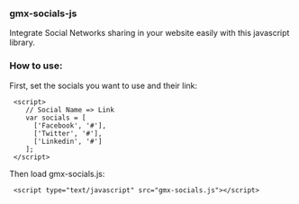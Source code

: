 ### gmx-socials-js
Integrate Social Networks sharing in your website easily with this javascript library.

### How to use:

First, set the socials you want to use and their link:
```
 <script>
    // Social Name => Link
    var socials = [
      ['Facebook', '#'],
      ['Twitter', '#'],
      ['Linkedin', '#']
    ];
 </script>
```

Then load gmx-socials.js:
```
 <script type="text/javascript" src="gmx-socials.js"></script>
```

